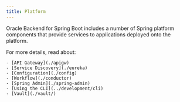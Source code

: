 ```yaml
---
title: Platform
---
```


Oracle Backend for Spring Boot includes a number of Spring platform components that provide services to applications deployed onto the platform.

For more details, read about:

    - [API Gateway](./apigw)
    - [Service Discovery](./eureka)
    - [Configuration](./config)
    - [Workflow](./conductor)
    - [Spring Admin](./spring-admin)
    - [Using the CLI](../development/cli)
    - [Vault](./vault/)
